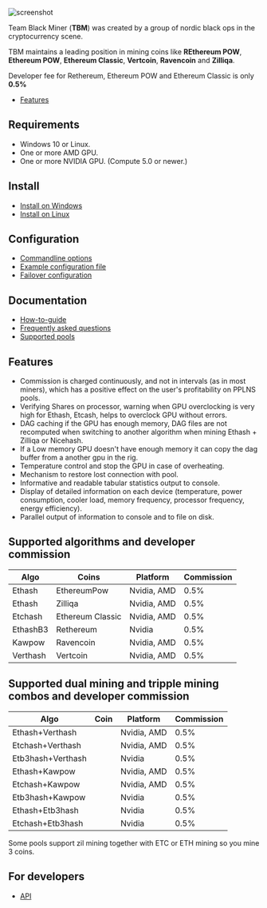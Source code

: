![screenshot](https://github.com/sp-hash/TeamBlackMiner/blob/main/TBMiner.png)

Team Black Miner (**TBM**) was created by a group of nordic black ops in the cryptocurrency scene.

TBM maintains a leading position in mining coins like **REthereum POW**, **Ethereum POW**, **Ethereum Classic**, **Vertcoin**, **Ravencoin** and **Zilliqa**.

Developer fee for Rethereum, Ethereum POW and Ethereum Classic is only **0.5%**


* [Features](https://github.com/sp-hash/TeamBlackMiner#features)

## Requirements
+ Windows 10 or Linux.
+ One or more AMD GPU.
+ One or more NVIDIA GPU. (Compute 5.0 or newer.)

## Install
* [Install on Windows](https://github.com/sp-hash/TeamBlackMiner/blob/main/INSTALL_WINDOWS.md)
* [Install on Linux](https://github.com/sp-hash/TeamBlackMiner/blob/main/INSTALL_LINUX.md)

## Configuration

* [Commandline options](https://github.com/sp-hash/TeamBlackMiner/blob/main/OPTIONS.md)
* [Example configuration file](https://github.com/sp-hash/TeamBlackMiner/blob/main/CONFIG_FILE.md)
* [Failover configuration](https://github.com/sp-hash/TeamBlackMiner/blob/main/FAILOVER.md)

## Documentation
* [How-to-guide](https://github.com/sp-hash/TeamBlackMiner/blob/main/HOW-TO.md)
* [Frequently asked questions](https://github.com/sp-hash/TeamBlackMiner/blob/main/FAQ.md)
* [Supported pools](https://github.com/sp-hash/TeamBlackMiner/blob/main/POOLS.md)

## Features
+ Commission is charged continuously, and not in intervals (as in most miners), which has a positive effect on the user's profitability on PPLNS pools.
+ Verifying Shares on processor, warning when GPU overclocking is very high for Ethash, Etcash, helps to overclock GPU without errors.
+ DAG caching if the GPU has enough memory, DAG files are not recomputed when switching to another algorithm when mining Ethash + Zilliqa or Nicehash.
+ If a Low memory GPU doesn't have enough memory it can copy the dag buffer from a another gpu in the rig.
+ Temperature control and stop the GPU in case of overheating.
+ Mechanism to restore lost connection with pool.
+ Informative and readable tabular statistics output to console.
+ Display of detailed information on each device (temperature, power consumption, cooler load, memory frequency, processor frequency, energy efficiency).
+ Parallel output of information to console and to file on disk.

## Supported algorithms and developer commission

| Algo          | Coins             | Platform    | Commission    |
| ------------- | ----------------- | ----------- | ------------- |
| Ethash        | EthereumPow       | Nvidia, AMD | 0.5%          |
| Ethash        | Zilliqa           | Nvidia, AMD | 0.5%          |
| Etchash       | Ethereum Classic  | Nvidia, AMD | 0.5%          |
| EthashB3      | Rethereum         | Nvidia      | 0.5%          |
| Kawpow        | Ravencoin         | Nvidia, AMD | 0.5%          |
| Verthash      | Vertcoin          | Nvidia, AMD | 0.5%          |                                                    

## Supported dual mining and tripple mining combos and developer commission

| Algo             | Coin                  | Platform    | Commission    |
| ---------------- | --------------------- | ----------- | ------------- |
| Ethash+Verthash  |                       | Nvidia, AMD | 0.5%          |
| Etchash+Verthash |                       | Nvidia, AMD | 0.5%          |
| Etb3hash+Verthash|                       | Nvidia      | 0.5%          |
| Ethash+Kawpow    |                       | Nvidia, AMD | 0.5%          |
| Etchash+Kawpow   |                       | Nvidia, AMD | 0.5%          |
| Etb3hash+Kawpow  |                       | Nvidia      | 0.5%          |
| Ethash+Etb3hash  |                       | Nvidia      | 0.5%          |
| Etchash+Etb3hash |                       | Nvidia      | 0.5%          |


Some pools support zil mining together with ETC or ETH mining so you mine 3 coins.

## For developers

* [API](https://github.com/sp-hash/TeamBlackMiner/blob/main/API.md)
